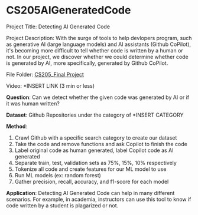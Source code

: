 # CS205AIGeneratedCode

Project Title: Detecting AI Generated Code

Project Description: With the surge of tools to help devlopers program, such as generative AI (large language models) and AI assistants (Github CoPilot), it's becoming more difficult to tell whether code is written by a human or not. In our project, we discover whether we could determine whether code is generated by AI, more specifically, generated by Github CoPilot.

File Folder: [CS205_Final Project](https://drive.google.com/drive/folders/1VZIi-cbwLYj6rgpnoho5Yy33E6BvCaH-?usp=drive_link)

Video: *INSERT LINK (3 min or less)

**Question**: Can we detect whether the given code was generated by AI or if it was human written?

**Dataset**: Github Repositories under the category of *INSERT CATEGORY

**Method**: 
1. Crawl Github with a specific search category to create our dataset
2. Take the code and remove functions and ask Copilot to finish the code
3. Label original code as human generated, label Copilot code as AI generated
4. Separate train, test, validation sets as 75%, 15%, 10% respectively
5. Tokenize all code and create features for our ML model to use
6. Run ML models (ex: random forest)
7. Gather precision, recall, accuracy, and f1-score for each model

**Application**: Detecting AI Generated Code can help in many different scenarios. For example, in academia, instructors can use this tool to know if code written by a student is plagarized or not.

